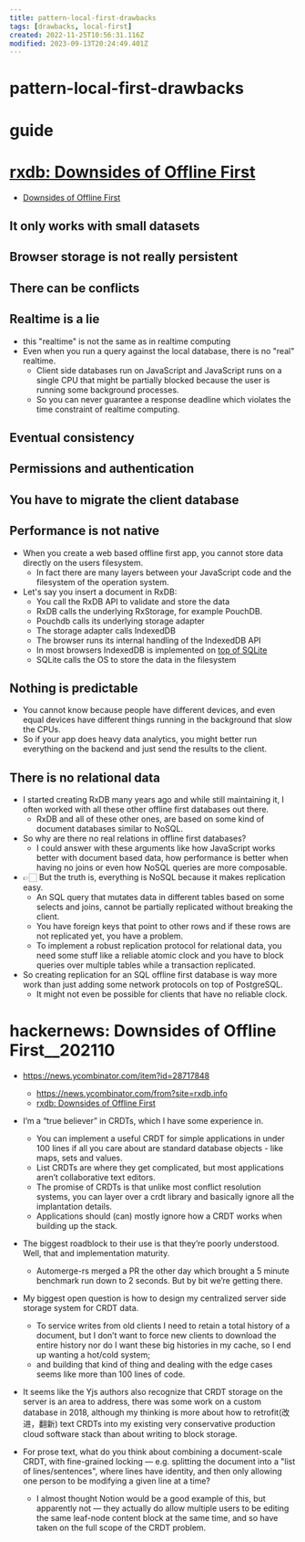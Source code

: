 ```yaml
---
title: pattern-local-first-drawbacks
tags: [drawbacks, local-first]
created: 2022-11-25T10:56:31.116Z
modified: 2023-09-13T20:24:49.401Z
---
```


# pattern-local-first-drawbacks

# guide

# [rxdb: Downsides of Offline First](https://rxdb.info/downsides-of-offline-first.html)
- [Downsides of Offline First](https://github.com/pubkey/rxdb/blob/master/docs-src/downsides-of-offline-first.md)

## It only works with small datasets

## Browser storage is not really persistent

## There can be conflicts

## Realtime is a lie

- this "realtime" is not the same as in realtime computing
- Even when you run a query against the local database, there is no "real" realtime. 
  - Client side databases run on JavaScript and JavaScript runs on a single CPU that might be partially blocked because the user is running some background processes. 
  - So you can never guarantee a response deadline which violates the time constraint of realtime computing.

## Eventual consistency

## Permissions and authentication

## You have to migrate the client database

## Performance is not native

- When you create a web based offline first app, you cannot store data directly on the users filesystem. 
  - In fact there are many layers between your JavaScript code and the filesystem of the operation system.
- Let's say you insert a document in RxDB:
  - You call the RxDB API to validate and store the data
  - RxDB calls the underlying RxStorage, for example PouchDB.
  - Pouchdb calls its underlying storage adapter
  - The storage adapter calls IndexedDB
  - The browser runs its internal handling of the IndexedDB API
  - In most browsers IndexedDB is implemented on [top of SQLite](https://hackaday.com/2021/08/24/sqlite-on-the-web-absurd-sql/)
  - SQLite calls the OS to store the data in the filesystem

## Nothing is predictable

- You cannot know because people have different devices, and even equal devices have different things running in the background that slow the CPUs.
- So if your app does heavy data analytics, you might better run everything on the backend and just send the results to the client.

## There is no relational data

- I started creating RxDB many years ago and while still maintaining it, I often worked with all these other offline first databases out there. 
  - RxDB and all of these other ones, are based on some kind of document databases similar to NoSQL. 
- So why are there no real relations in offline first databases? 
  - I could answer with these arguments like how JavaScript works better with document based data, how performance is better when having no joins or even how NoSQL queries are more composable. 
- 👉🏻 But the truth is, everything is NoSQL because it makes replication easy. 
  - An SQL query that mutates data in different tables based on some selects and joins, cannot be partially replicated without breaking the client. 
  - You have foreign keys that point to other rows and if these rows are not replicated yet, you have a problem. 
  - To implement a robust replication protocol for relational data, you need some stuff like a reliable atomic clock and you have to block queries over multiple tables while a transaction replicated.
- So creating replication for an SQL offline first database is way more work than just adding some network protocols on top of PostgreSQL. 
  - It might not even be possible for clients that have no reliable clock.
# hackernews: Downsides of Offline First__202110
- https://news.ycombinator.com/item?id=28717848
  - https://news.ycombinator.com/from?site=rxdb.info
  - [rxdb: Downsides of Offline First](https://rxdb.info/downsides-of-offline-first.html)
- I’m a “true believer” in CRDTs, which I have some experience in. 
  - You can implement a useful CRDT for simple applications in under 100 lines if all you care about are standard database objects - like maps, sets and values. 
  - List CRDTs are where they get complicated, but most applications aren’t collaborative text editors.
  - The promise of CRDTs is that unlike most conflict resolution systems, you can layer over a crdt library and basically ignore all the implantation details. 
  - Applications should (can) mostly ignore how a CRDT works when building up the stack.
- The biggest roadblock to their use is that they’re poorly understood. Well, that and implementation maturity. 
  - Automerge-rs merged a PR the other day which brought a 5 minute benchmark run down to 2 seconds. But by bit we’re getting there.

- My biggest open question is how to design my centralized server side storage system for CRDT data. 
  - To service writes from old clients I need to retain a total history of a document, but I don’t want to force new clients to download the entire history nor do I want these big histories in my cache, so I end up wanting a hot/cold system; 
  - and building that kind of thing and dealing with the edge cases seems like more than 100 lines of code.
- It seems like the Yjs authors also recognize that CRDT storage on the server is an area to address, there was some work on a custom database in 2018, although my thinking is more about how to retrofit(改进，翻新) text CRDTs into my existing very conservative production cloud software stack than about writing to block storage.

- For prose text, what do you think about combining a document-scale CRDT, with fine-grained locking — e.g. splitting the document into a "list of lines/sentences", where lines have identity, and then only allowing one person to be modifying a given line at a time?
  - I almost thought Notion would be a good example of this, but apparently not — they actually do allow multiple users to be editing the same leaf-node content block at the same time, and so have taken on the full scope of the CRDT problem.
